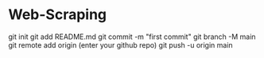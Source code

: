 ﻿# Web-Scraping
git init
  git add README.md
  git commit -m "first commit"
  git branch -M main
  git remote add origin (enter your  github repo)
  git push -u origin main
